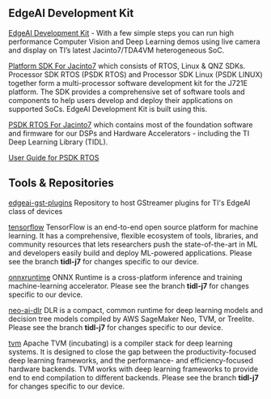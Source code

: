 
## EdgeAI Development Kit

[EdgeAI Development Kit](http://software-dl.ti.com/jacinto7/esd/edgeai-devkit/latest/exports/docs/) - With a few simple steps you can run high performance Computer Vision and Deep Learning demos using live camera and display on TI’s latest Jacinto7/TDA4VM heterogeneous SoC.

[Platform SDK For Jacinto7](https://www.ti.com/tool/PROCESSOR-SDK-J721E) which consists of RTOS, Linux & QNZ SDKs. Processor SDK RTOS (PSDK RTOS) and Processor SDK Linux (PSDK LINUX) together form a multi-processor software development kit for the J721E platform. The SDK provides a comprehensive set of software tools and components to help users develop and deploy their applications on supported SoCs. EdgeAI Development Kit is built using this.

[PSDK RTOS For Jacinto7](https://www.ti.com/tool/download/PROCESSOR-SDK-RTOS-J721E) which contains most of the foundation software and firmware for our DSPs and Hardware Accelerators - including the TI Deep Learning Library (TIDL). 

[User Guide for PSDK RTOS](https://software-dl.ti.com/jacinto7/esd/processor-sdk-rtos-jacinto7/latest/exports/docs/psdk_rtos/docs/user_guide/index.html)


## Tools & Repositories

[edgeai-gst-plugins](https://github.com/TexasInstruments/edgeai-gst-plugins) Repository to host GStreamer plugins for TI's EdgeAI class of devices

[tensorflow](https://github.com/TexasInstruments/tensorflow) TensorFlow is an end-to-end open source platform for machine learning. It has a comprehensive, flexible ecosystem of tools, libraries, and community resources that lets researchers push the state-of-the-art in ML and developers easily build and deploy ML-powered applications. Please see the branch **tidl-j7** for changes specific to our device.

[onnxruntime](https://github.com/TexasInstruments/onnxruntime) ONNX Runtime is a cross-platform inference and training machine-learning accelerator. Please see the branch **tidl-j7** for changes specific to our device.

[neo-ai-dlr](https://github.com/TexasInstruments/neo-ai-dlr) DLR is a compact, common runtime for deep learning models and decision tree models compiled by AWS SageMaker Neo, TVM, or Treelite. Please see the branch **tidl-j7** for changes specific to our device.

[tvm](https://github.com/TexasInstruments/tvm) Apache TVM (incubating) is a compiler stack for deep learning systems. It is designed to close the gap between the productivity-focused deep learning frameworks, and the performance- and efficiency-focused hardware backends. TVM works with deep learning frameworks to provide end to end compilation to different backends.  Please see the branch **tidl-j7** for changes specific to our device.

